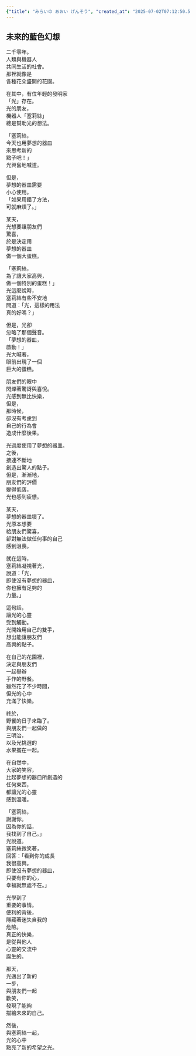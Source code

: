 ```yaml
---
{"title": "みらいの あおい げんそう", "created_at": "2025-07-02T07:12:50.503041+09:00", "pattern_id": 9, "pattern_name": "ドラえもん型", "year": 2110}
---
```


## 未來的藍色幻想

二千零年。  
人類與機器人  
共同生活的社會。  
那裡就像是  
各種花朵盛開的花園。  

在其中，有位年輕的發明家  
「光」存在。  
光的朋友，  
機器人「塞莉絲」  
總是幫助光的想法。  

「塞莉絲，  
今天也用夢想的器皿  
來思考新的  
點子吧！」  
光興奮地喊道。  

但是，  
夢想的器皿需要  
小心使用。  
「如果用錯了方法，  
可就麻煩了。」  

某天，  
光想要讓朋友們  
驚喜，  
於是決定用  
夢想的器皿  
做一個大蛋糕。  

「塞莉絲，  
為了讓大家高興，  
做一個特別的蛋糕！」  
光這麼說時，  
塞莉絲有些不安地  
問道：「光，這樣的用法  
真的好嗎？」  

但是，光卻  
忽略了那個聲音。  
「夢想的器皿，  
啟動！」  
光大喊著，  
眼前出現了一個  
巨大的蛋糕。  

朋友們的眼中  
閃爍著驚訝與喜悅。  
光感到無比快樂，  
但是，  
那時候，  
卻沒有考慮到  
自己的行為會  
造成什麼後果。  

光過度使用了夢想的器皿。  
之後，  
接連不斷地  
創造出驚人的點子。  
但是，漸漸地，  
朋友們的評價  
變得低落，  
光也感到疲憊。  

某天，  
夢想的器皿壞了。  
光原本想要  
給朋友們驚喜，  
卻對無法做任何事的自己  
感到沮喪。  

就在這時，  
塞莉絲凝視著光，  
說道：「光，  
即使沒有夢想的器皿，  
你也擁有足夠的  
力量。」  

這句話，  
讓光的心靈  
受到觸動。  
光開始用自己的雙手，  
想出能讓朋友們  
高興的點子。  

在自己的花園裡，  
決定與朋友們  
一起舉辦  
手作的野餐。  
雖然花了不少時間，  
但光的心中  
充滿了快樂。  

終於，  
野餐的日子來臨了。  
與朋友們一起做的  
三明治，  
以及光挑選的  
水果擺在一起。  

在自然中，  
大家的笑容，  
比起夢想的器皿所創造的  
任何東西，  
都讓光的心靈  
感到溫暖。  

「塞莉絲，  
謝謝你。  
因為你的話，  
我找到了自己。」  
光說道。  
塞莉絲微笑著，  
回答：「看到你的成長  
我很高興。  
即使沒有夢想的器皿，  
只要有你的心，  
幸福就無處不在。」  

光學到了  
重要的事情。  
便利的背後，  
隱藏著迷失自我的  
危險。  
真正的快樂，  
是從與他人  
心靈的交流中  
誕生的。  

那天，  
光邁出了新的  
一步，  
與朋友們一起  
歡笑，  
發現了能夠  
描繪未來的自己。  

然後，  
與塞莉絲一起，  
光的心中  
點亮了新的希望之光。
